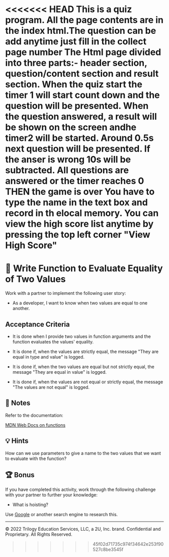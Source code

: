 <<<<<<< HEAD
This is a quiz program. All the page contents are in the index html.The question can be add anytime just fill in the collect page number
The Html page divided into three parts:- header section, question/content section and result section.
When the quiz start the timer 1 will start count down and the question will be presented.
When the question answered, a result will be shown on the screen andhe timer2  will be started.
Around 0.5s next question will be presented. 
If the anser is wrong 10s will be subtracted.
All questions are answered or the timer reaches 0 THEN the game is over
You have to type the name in the text box and record in th elocal memory.
You can view the high score list anytime by pressing the top left corner "View High Score"
=======
# 📖 Write Function to Evaluate Equality of Two Values

Work with a partner to implement the following user story:

* As a developer, I want to know when two values are equal to one another.

## Acceptance Criteria

* It is done when I provide two values in function arguments and the function evaluates the values' equality.

* It is done if, when the values are strictly equal, the message "They are equal in type and value" is logged.

* It is done if, when the two values are equal but not strictly equal, the message "They are equal in value" is logged.

* It is done if, when the values are not equal or strictly equal, the message "The values are not equal" is logged.

## 📝 Notes

Refer to the documentation:

[MDN Web Docs on functions](https://developer.mozilla.org/en-US/docs/Web/JavaScript/Guide/Functions)

## 💡 Hints

How can we use parameters to give a name to the two values that we want to evaluate with the function?

## 🏆 Bonus

If you have completed this activity, work through the following challenge with your partner to further your knowledge:

* What is hoisting?

Use [Google](https://www.google.com) or another search engine to research this.

---
© 2022 Trilogy Education Services, LLC, a 2U, Inc. brand. Confidential and Proprietary. All Rights Reserved.
>>>>>>> 45f02d71735c974f34642e253f90527c8be3545f
